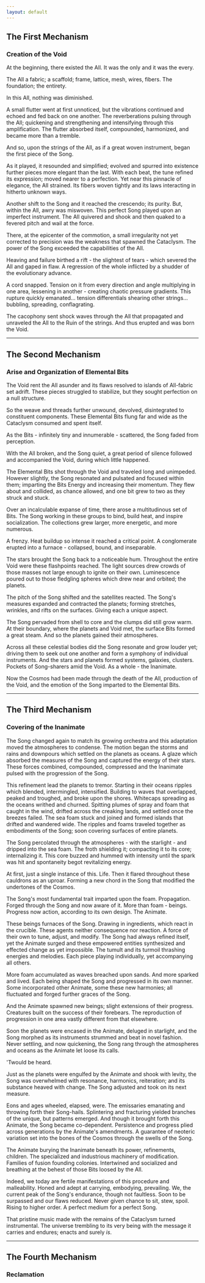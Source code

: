 ```yaml
---
layout: default
---
```


## The First Mechanism

### Creation of the Void

At the beginning, there existed the All. It was the only and it was the every.

The All a fabric; a scaffold; frame, lattice, mesh, wires, fibers. The
foundation; the entirety.

In this All, nothing was diminished.

A small flutter went at first unnoticed, but the vibrations continued and
echoed and fed back on one another. The reverberations pulsing through the
All; quickening and strengthening and intensifying through this amplification.
The flutter absorbed itself, compounded, harmonized, and became more than a
tremble.

And so, upon the strings of the All, as if a great woven instrument, began the
first piece of the Song.

As it played, it resounded and simplified; evolved and spurred into existence
further pieces more elegant than the last. With each beat, the tune refined
its expression; moved nearer to a perfection. Yet near this pinnacle of
elegance, the All strained. Its fibers woven tightly and its laws interacting
in hitherto unknown ways.

Another shift to the Song and it reached the crescendo; its purity. But,
within the All, awry was miswoven. This perfect Song played upon an imperfect
instrument. The All quivered and shook and then quaked to a fevered pitch and
wail at the force.

There, at the epicenter of the commotion, a small irregularity not yet
corrected to precision was the weakness that spawned the Cataclysm. The power
of the Song exceeded the capabilities of the All.

Heaving and failure birthed a rift - the slightest of tears - which severed
the All and gaped in flaw. A regression of the whole inflicted
by a shudder of the evolutionary advance.

A cord snapped. Tension on it from every direction and angle multiplying in
one area, lessening in another - creating chaotic pressure gradients. This
rupture quickly emanated… tension differentials shearing other strings…
bubbling, spreading, conflagrating.

The cacophony sent shock waves through the All that propagated and unraveled
the All to the Ruin of the strings. And thus erupted and was born the Void.

---

## The Second Mechanism

### Arise and Organization of Elemental Bits

The Void rent the All asunder and its flaws resolved to islands of All-fabric
set adrift. These pieces struggled to stabilize, but they sought perfection on
a null structure.

So the weave and threads further unwound, devolved, disintegrated to
constituent components. These Elemental Bits flung far and wide as the
Cataclysm consumed and spent itself.

As the Bits - infinitely tiny and innumerable - scattered, the Song faded
from perception.

With the All broken, and the Song quiet, a great period of silence followed
and accompanied the Void, during which little happened.

The Elemental Bits shot through the Void and traveled long and unimpeded.
However slightly, the Song resonated and pulsated and focused within them;
imparting the Bits Energy and increasing their momentum. They flew about and
collided, as chance allowed, and one bit grew to two as they struck and stuck.

Over an incalculable expanse of time, there arose a multitudinous set of Bits.
The Song working in these groups to bind, build heat, and inspire
socialization. The collections grew larger, more energetic, and more numerous.

A frenzy. Heat buildup so intense it reached a critical point. A conglomerate
erupted into a furnace - collapsed, bound, and inseparable.

The stars brought the Song back to a noticeable hum. Throughout the entire
Void were these flashpoints reached. The light sources drew crowds of those
masses not large enough to ignite on their own. Luminescence poured out to
those fledgling spheres which drew near and orbited; the planets.

The pitch of the Song shifted and the satellites reacted. The Song's measures
expanded and contracted the planets; forming stretches, wrinkles, and rifts on
the surfaces. Giving each a unique aspect.

The Song pervaded from shell to core and the clumps did still grow
warm. At their boundary, where the planets and Void met, the surface Bits
formed a great steam. And so the planets gained their atmospheres.

Across all these celestial bodies did the Song resonate and grow louder yet;
driving them to seek out one another and form a symphony of individual
instruments. And the stars and planets formed systems, galaxies, clusters.
Pockets of Song-sharers amid the Void. As a whole - the Inanimate.

Now the Cosmos had been made through the death of the All, production of the
Void, and the emotion of the Song imparted to the Elemental Bits.

---

## The Third Mechanism

### Covering of the Inanimate

The Song changed again to match its growing orchestra and this adaptation
moved the atmospheres to condense. The motion began the storms and rains and
downpours which settled on the planets as oceans. A glaze which absorbed the
measures of the Song and captured the energy of their stars. These forces
combined, compounded, compressed and the Inanimate pulsed with the progression
of the Song.

This refinement lead the planets to tremor. Starting in their oceans ripples
which blended, intermingled, intensified. Building to waves that overlapped,
peaked and troughed, and broke upon the shores. Whitecaps spreading as the
oceans writhed and churned. Spitting plumes of spray and foam that caught in
the wind, drifted across the creaking lands, and settled once the breezes
failed. The sea foam stuck and joined and formed islands that drifted and
wandered wide. The ripples and foams traveled together as embodiments of the
Song; soon covering surfaces of entire planets.

The Song percolated through the atmospheres - with the starlight - and dripped
into the sea foam. The froth shielding it; compacting it to its core;
internalizing it. This core buzzed and hummed with intensity until the spark
was hit and spontaneity begot revitalizing energy.

At first, just a single instance of this. Life. Then it flared throughout
these cauldrons as an uproar. Forming a new chord in the Song that modified
the undertones of the Cosmos.

The Song's most fundamental trait imparted upon the foam. Propagation. Forged
through the Song and now aware of it. More than foam - beings. Progress now
action, according to its own design. The Animate.

These beings furnaces of the Song. Drawing in ingredients, which react in the
crucible. These agents neither consequence nor reaction. A force of their own
to tune, adjust, and modify. The Song had always refined itself,
yet the Animate surged and these empowered entities synthesized and effected
change as yet impossible. The tumult and its turmoil thrashing energies and
melodies. Each piece playing individually, yet accompanying all others.

More foam accumulated as waves breached upon sands. And more sparked and
lived. Each being shaped the Song and progressed in its own manner. Some
incorporated other Animate, some these new harmonies; all fluctuated and
forged further graces of the Song.

And the Animate spawned new beings; slight extensions of their progress.
Creatures built on the success of their forebears. The reproduction of
progression in one area vastly different from that elsewhere.

Soon the planets were encased in the Animate, deluged in starlight, and the
Song morphed as its instruments strummed and beat in novel fashion. Never
settling, and now quickening, the Song rang through the atmospheres and oceans
as the Animate let loose its calls.

'Twould be heard.

Just as the planets were engulfed by the Animate and shook with levity, the
Song was overwhelmed with resonance, harmonics, reiteration; and its substance
heaved with change. The Song adjusted and took on its next measure.

Eons and ages wheeled, elapsed, were. The emissaries emanating and throwing
forth their Song-hails. Splintering and fracturing yielded branches of the
unique, but patterns emerged. And though it brought forth this Animate, the
Song became co-dependent. Persistence and progress plied across generations by
the Animate's amendments. A guarantee of neoteric variation set into the bones
of the Cosmos through the swells of the Song.

The Animate burying the Inanimate beneath its power, refinements, children. The
specialized and industrious machinery of modification. Families of fusion
founding colonies. Intertwined and socialized and breathing at the behest of
those Bits loosed by the All.

Indeed, we today are fertile manifestations of this procedure and
malleability. Honed and adept at carrying, embodying, prevailing. We, the
current peak of the Song's endurance, though not faultless. Soon to be
surpassed and our flaws reduced. Never given chance to sit, stew, spoil.
Rising to higher order. A perfect medium for a perfect Song.

That pristine music made with the remains of the Cataclysm turned
instrumental. The universe trembling to its very being with the message it
carries and endures; enacts and surely _is_.

---

## The Fourth Mechanism

### Reclamation
